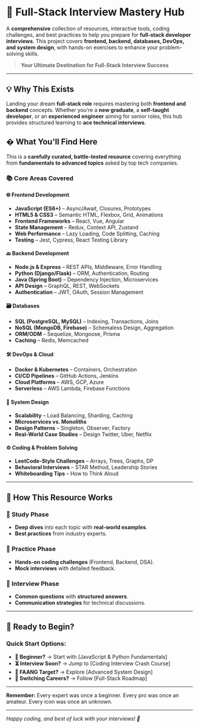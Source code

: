 # 🚀 Full-Stack Interview Mastery Hub  

A **comprehensive** collection of resources, interactive tools, coding challenges, and best practices to help you prepare for **full-stack developer interviews**. This project covers **frontend, backend, databases, DevOps, and system design**, with hands-on exercises to enhance your problem-solving skills.  

> **Your Ultimate Destination for Full-Stack Interview Success**  

---  

## 💡 Why This Exists  

Landing your dream **full-stack role** requires mastering both **frontend and backend** concepts. Whether you're a **new graduate**, a **self-taught developer**, or an **experienced engineer** aiming for senior roles, this hub provides structured learning to **ace technical interviews**.  

## � What You'll Find Here  

This is a **carefully curated, battle-tested resource** covering everything from **fundamentals to advanced topics** asked by top tech companies.  

### 📚 Core Areas Covered  

#### **🌐 Frontend Development**  
- **JavaScript (ES6+)** – Async/Await, Closures, Prototypes  
- **HTML5 & CSS3** – Semantic HTML, Flexbox, Grid, Animations  
- **Frontend Frameworks** – React, Vue, Angular  
- **State Management** – Redux, Context API, Zustand  
- **Web Performance** – Lazy Loading, Code Splitting, Caching  
- **Testing** – Jest, Cypress, React Testing Library  

#### **🔙 Backend Development**  
- **Node.js & Express** – REST APIs, Middleware, Error Handling  
- **Python (Django/Flask)** – ORM, Authentication, Routing  
- **Java (Spring Boot)** – Dependency Injection, Microservices  
- **API Design** – GraphQL, REST, WebSockets  
- **Authentication** – JWT, OAuth, Session Management  

#### **🗃️ Databases**  
- **SQL (PostgreSQL, MySQL)** – Indexing, Transactions, Joins  
- **NoSQL (MongoDB, Firebase)** – Schemaless Design, Aggregation  
- **ORM/ODM** – Sequelize, Mongoose, Prisma  
- **Caching** – Redis, Memcached  

#### **🛠️ DevOps & Cloud**  
- **Docker & Kubernetes** – Containers, Orchestration  
- **CI/CD Pipelines** – GitHub Actions, Jenkins  
- **Cloud Platforms** – AWS, GCP, Azure  
- **Serverless** – AWS Lambda, Firebase Functions  

#### **📐 System Design**  
- **Scalability** – Load Balancing, Sharding, Caching  
- **Microservices vs. Monoliths**  
- **Design Patterns** – Singleton, Observer, Factory  
- **Real-World Case Studies** – Design Twitter, Uber, Netflix  

#### **⚙️ Coding & Problem Solving**  
- **LeetCode-Style Challenges** – Arrays, Trees, Graphs, DP  
- **Behavioral Interviews** – STAR Method, Leadership Stories  
- **Whiteboarding Tips** – How to Think Aloud  

---  

## 🎨 How This Resource Works  

### 📖 **Study Phase**  
- **Deep dives** into each topic with **real-world examples**.  
- **Best practices** from industry experts.  

### 🧠 **Practice Phase**  
- **Hands-on coding challenges** (Frontend, Backend, DSA).  
- **Mock interviews** with detailed feedback.  

### 💬 **Interview Phase**  
- **Common questions** with **structured answers**.  
- **Communication strategies** for technical discussions.  

---  

## 🚀 Ready to Begin?  

### Quick Start Options:  
- **👶 Beginner?** → Start with [JavaScript & Python Fundamentals]  
- **⏳ Interview Soon?** → Jump to [Coding Interview Crash Course]  
- **🏢 FAANG Target?** → Explore [Advanced System Design]  
- **🔄 Switching Careers?** → Follow [Full-Stack Roadmap]  

---  

**Remember:** Every expert was once a beginner. Every pro was once an amateur. Every icon was once an unknown.  

---   

*Happy coding, and best of luck with your interviews! 🎉*  
